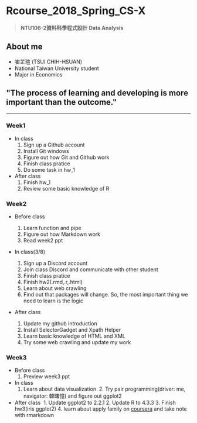 # Rcourse_2018_Spring_CS-X 
> **NTU106-2資料科學程式設計**
> **Data Analysis**

## About me
* 崔芷瑄 (TSUI CHIH-HSUAN)
* National Taiwan University student
* Major in Economics

## "The process of learning and developing is more important than the outcome."
---
### Week1
* In class 
  1. Sign up a Github account
  2. Install Git windows
  3. Figure out how Git and Github work
  4. Finish class pratice
  5. Do some task in hw_1
* After class
  1. Finish hw_1
  2. Review some basic knowledge of R

### Week2
* Before class
  1. Learn function and pipe
  2. Figure out how Markdown work
  3. Read week2 ppt
  
* In class(3/8)
  1. Sign up a Discord account
  2. Join class Discord and communicate with other student
  3. Finish class pratice
  4. Finish hw2(.rmd,.r,.html)
  5. Learn about web crawling
  6. Find out that packages will change. So, the most important thing we need to learn is the logic

* After class
  1. Update my github introduction
  2. Install SelectorGadget and Xpath Helper
  3. Learn basic knowledge of HTML and XML
  4. Try some web crawling and update my work
   
### Week3
* Before class
  1. Preview week3 ppt
* In class
  1. Learn about data visualization
  2. Try pair programming(driver: me, navigator: 韓曙憶) and figure out ggplot2 
* After class
  1. Update ggplot2 to 2.2.1
  2. Update R to 4.3.3
  3. Finish hw3(iris ggplot2)
  4. learn about apply family on [coursera](https://www.coursera.org/learn/r-programming/home/welcome) and take note with rmarkdown
  
